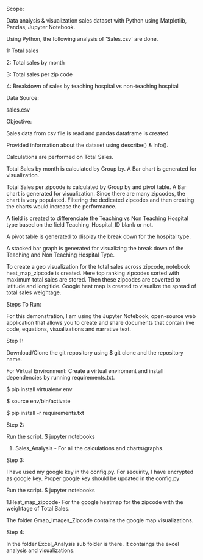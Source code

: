 

Scope:

Data analysis & visualization sales dataset with Python using Matplotlib, Pandas, Jupyter Notebook.

Using Python, the following analysis of 'Sales.csv' are done.

1: Total sales

2: Total sales by month

3: Total sales per zip code

4: Breakdown of sales by teaching hospital vs non-teaching hospital


Data Source:

sales.csv


Objective:

Sales data from csv file is read and pandas dataframe is created.

Provided information about the dataset using describe() & info().

Calculations are performed on Total Sales.

Total Sales by month is calculated by Group by. A Bar chart is generated for visualization.

Total Sales per zipcode is calculated by Group by and pivot table. A Bar chart is generated for visualization. Since there are many zipcodes, the chart is very populated. Filtering the dedicated zipcodes and then creating the charts would increase the performance.

A field is created to differenciate the Teaching vs Non Teaching Hospital type based on the field Teaching_Hospital_ID blank or not.

A pivot table is generated to display the break down for the hospital type.

A stacked bar graph is generated for visualizing the break down of the Teaching and Non Teaching Hospital Type.

To create a geo visualization for the total sales across zipcode,  notebook heat_map_zipcode is created. Here top ranking zipcodes sorted with maximum total sales are stored. Then these zipcodes are coverted to latitude and longitide. Google heat map is created to visualize the spread of total sales weightage.


Steps To Run:


For this demonstration, I am using the Jupyter Notebook, open-source web application that allows you to create and share documents that contain live code, equations, visualizations and narrative text.


Step 1:

Download/Clone the git repository using $ git clone and the repository name.

For Virtual Environment: Create a virtual enviroment and install dependencies by running requirements.txt.

$ pip install virtualenv env

$ source env/bin/activate

$ pip install -r requirements.txt


Step 2:

Run the script.
$ jupyter notebooks

1. Sales_Analysis - For all the calculations and charts/graphs.


Step 3:

I have used my google key in the config.py. For secuirity, I have encrypted as google key. Proper google key should be updated in the config.py

Run the script.
$ jupyter notebooks

1.Heat_map_zipcode- For the google heatmap for the zipcode with the weightage of Total Sales.

 The folder Gmap_Images_Zipcode contains the google map visualizations.


Step 4:

In the folder Excel_Analysis sub folder is there. It contaings the excel analysis and visualizations.
